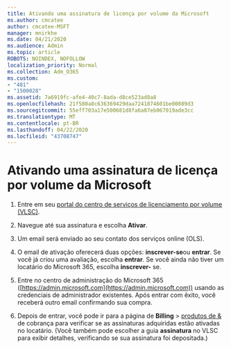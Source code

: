 ```yaml
---
title: Ativando uma assinatura de licença por volume da Microsoft
ms.author: cmcatee
author: cmcatee-MSFT
manager: mnirkhe
ms.date: 04/21/2020
ms.audience: Admin
ms.topic: article
ROBOTS: NOINDEX, NOFOLLOW
localization_priority: Normal
ms.collection: Adm_O365
ms.custom:
- "481"
- "1500028"
ms.assetid: 7a6919fc-afe4-40c7-8ada-d8ce523ad8a8
ms.openlocfilehash: 21f580a8c636369429daa7241874601be00089d3
ms.sourcegitcommit: 55eff703a17e500681d8fa6a87eb067019ade3cc
ms.translationtype: MT
ms.contentlocale: pt-BR
ms.lasthandoff: 04/22/2020
ms.locfileid: "43708747"
---
```

# <a name="activating-a-microsoft-volume-license-subscription"></a>Ativando uma assinatura de licença por volume da Microsoft

1. Entre em seu [portal do centro de serviços de licenciamento por volume (VLSC)](https://go.microsoft.com/fwlink/p/?LinkId=329762).

2. Navegue até sua assinatura e escolha **Ativar**.

3. Um email será enviado ao seu contato dos serviços online (OLS).

4. O email de ativação oferecerá duas opções: **inscrever-se**ou **entrar**. Se você já criou uma avaliação, escolha **entrar**. Se você ainda não tiver um locatário do Microsoft 365, escolha **inscrever-** se.

5. Entre no centro de administração do Microsoft 365 ([https://admin.microsoft.com](https://admin.microsoft.com)) usando as credenciais de administrador existentes. Após entrar com êxito, você receberá outro email confirmando sua compra.

6. Depois de entrar, você pode ir para a página de **Billing** \> [produtos de &](https://go.microsoft.com/fwlink/p/?linkid=842054) de cobrança para verificar se as assinaturas adquiridas estão ativadas no locatário. (Você também pode escolher a guia **assinatura** no VLSC para exibir detalhes, verificando se sua assinatura foi depositada.)